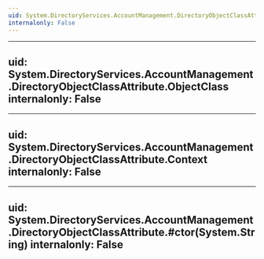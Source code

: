 ```yaml
---
uid: System.DirectoryServices.AccountManagement.DirectoryObjectClassAttribute
internalonly: False
---
```


---
uid: System.DirectoryServices.AccountManagement.DirectoryObjectClassAttribute.ObjectClass
internalonly: False
---

---
uid: System.DirectoryServices.AccountManagement.DirectoryObjectClassAttribute.Context
internalonly: False
---

---
uid: System.DirectoryServices.AccountManagement.DirectoryObjectClassAttribute.#ctor(System.String)
internalonly: False
---

